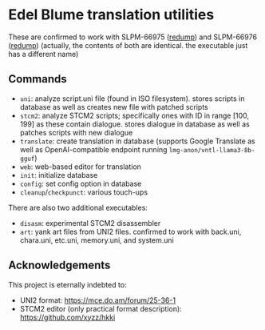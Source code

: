 # Edel Blume translation utilities

These are confirmed to work with SLPM-66975 ([redump](http://redump.org/disc/53670/)) and SLPM-66976 ([redump](http://redump.org/disc/58880/)) (actually, the contents of both are identical. the executable just has a different name)

## Commands

- `uni`: analyze script.uni file (found in ISO filesystem). stores scripts in database as well as creates new file with patched scripts
- `stcm2`: analyze STCM2 scripts; specifically ones with ID in range [100, 199] as these contain dialogue. stores dialogue in database as well as patches scripts with new dialogue
- `translate`: create translation in database (supports Google Translate as well as OpenAI-compatible endpoint running `lmg-anon/vntl-llama3-8b-gguf`)
- `web`: web-based editor for translation
- `init`: initialize database
- `config`: set config option in database
- `cleanup`/`checkpunct`: various touch-ups

There are also two additional executables:

- `disasm`: experimental STCM2 disassembler
- `art`: yank art files from UNI2 files. confirmed to work with back.uni, chara.uni, etc.uni, memory.uni, and system.uni

## Acknowledgements

This project is eternally indebted to:

- UNI2 format: <https://mce.do.am/forum/25-36-1>
- STCM2 editor (only practical format description): <https://github.com/xyzz/hkki>